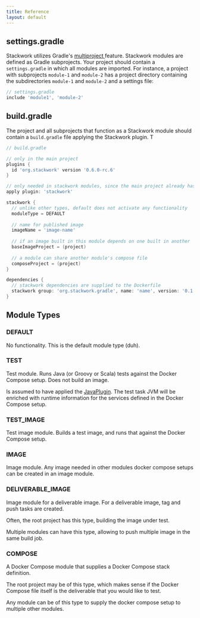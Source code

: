 ```yaml
---
title: Reference
layout: default
---
```


## settings.gradle
Stackwork utilizes Gradle's [multiproject ](https://docs.gradle.org/current/userguide/multi_project_builds.html) feature.
Stackwork modules are defined as Gradle subprojects. Your project should contain a `settings.gradle` in which all
modules are imported. For instance, a project with subprojects `module-1` and `module-2` has a project directory containing the
subdirectories `module-1` and `module-2` and a settings file:

~~~ groovy
// settings.gradle
include 'module1', 'module-2'
~~~

## build.gradle
The project and all subprojects that function as a Stackwork module should contain a `build.gradle` file applying the Stackwork plugin.
T

~~~ groovy
// build.gradle

// only in the main project
plugins {
  id 'org.stackwork' version '0.6.0-rc.6'
}

// only needed in stackwork modules, since the main project already has the plugin statement
apply plugin: 'stackwork'

stackwork {
  // unlike other types, default does not activate any functionality
  moduleType = DEFAULT
  
  // name for published image
  imageName = 'image-name'
  
  // if an image built in this module depends on one built in another 
  baseImageProject = (project)
  
  // a module can share another module's compose file
  composeProject = (project)
}

dependencies {
  // stackwork dependencies are supplied to the Dockerfile
  stackwork group: 'org.stackwork.gradle', name: 'name', version: '0.1', ext: 'tar.gz'
}
~~~

## Module Types

### DEFAULT
No functionality. This is the default module type (duh).

### TEST
Test module. Runs Java (or Groovy or Scala) tests against the Docker Compose setup. Does not build an image.

Is assumed to have applied the [JavaPlugin](https://docs.gradle.org/current/userguide/java_plugin.html).
The test task JVM will be enriched with runtime information for the services defined in the Docker Compose setup.

### TEST_IMAGE
Test image module. Builds a test image, and runs that against the Docker Compose setup.

### IMAGE
Image module. Any image needed in other modules docker compose setups can be created in an image module.

### DELIVERABLE_IMAGE
Image module for a deliverable image. For a deliverable image, tag and push tasks are created.

Often, the root project has this type, building the image under test.

Multiple modules can have this type, allowing to push multiple image in the same build job.

### COMPOSE
A Docker Compose module that supplies a Docker Compose stack definition.

The root project may be of this type, which makes sense if the Docker Compose file itself is the deliverable that you would like to test.

Any module can be of this type to supply the docker compose setup to multiple other modules.
